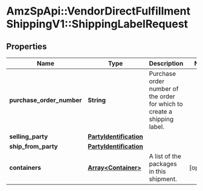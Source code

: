 # AmzSpApi::VendorDirectFulfillmentShippingV1::ShippingLabelRequest

## Properties
Name | Type | Description | Notes
------------ | ------------- | ------------- | -------------
**purchase_order_number** | **String** | Purchase order number of the order for which to create a shipping label. | 
**selling_party** | [**PartyIdentification**](PartyIdentification.md) |  | 
**ship_from_party** | [**PartyIdentification**](PartyIdentification.md) |  | 
**containers** | [**Array&lt;Container&gt;**](Container.md) | A list of the packages in this shipment. | [optional] 

